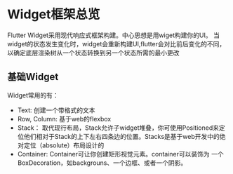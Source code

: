 # Widget框架总览
Flutter Widget采用现代响应式框架构建。中心思想是用wiget构建你的UI。
当widget的状态发生变化时，widget会重新构建UI,flutter会对比前后变化的不同，以确定底层渲染树从一个状态转换到另一个状态所需的最小更改

## 基础Widget
Widget常用的有：
- Text: 创建一个带格式的文本
- Row, Column: 基于web的flexbox
- Stack： 取代现行布局，Stack允许子widget堆叠，你可使用Positioned来定位他们相对于Stack的上下左右四条边的位置。Stacks是基于web开发中的绝对定位（absolute）布局设计的
- Container: Container可让你创建矩形视觉元素。container可以装饰为 一个BoxDecoration，如backgrouns、一个边框、或者一个阴影。
